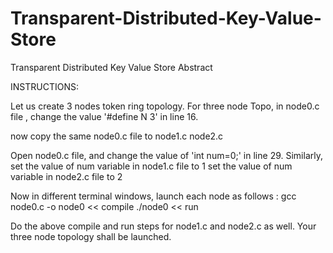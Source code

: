 # Transparent-Distributed-Key-Value-Store
Transparent Distributed Key Value Store
Abstract

INSTRUCTIONS:

Let us create 3 nodes token ring topology.
For three node Topo, in node0.c file , change the value '#define N 3' in line 16.

now copy the same node0.c file to node1.c node2.c

Open node0.c file, and change the value of 'int num=0;' in line 29.
Similarly, set the value of num variable in node1.c file to 1
set the value of num variable in node2.c file to 2

Now in different terminal windows, launch each node as follows :
gcc node0.c -o node0            << compile
./node0                         << run

Do the above compile and run steps for node1.c and node2.c as well.
Your three node topology shall be launched.
